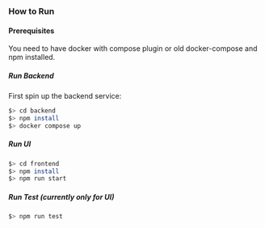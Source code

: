 ### How to Run

#### Prerequisites

You need to have docker with compose plugin or old docker-compose and npm installed.

##### Run Backend

First spin up the backend service:
```bash
$> cd backend
$> npm install
$> docker compose up
```

##### Run UI
```bash
$> cd frontend
$> npm install
$> npm run start
```

##### Run Test (currently only for UI)
```bash
$> npm run test
```

